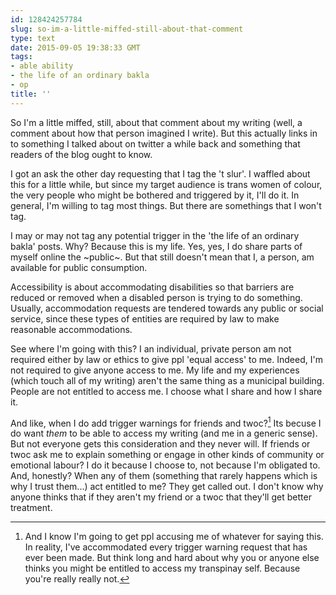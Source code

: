 ```yaml
---
id: 128424257784
slug: so-im-a-little-miffed-still-about-that-comment
type: text
date: 2015-09-05 19:38:33 GMT
tags:
- able ability
- the life of an ordinary bakla
- op
title: ''
---
```

So I'm a little miffed, still, about that comment about my writing (well, a comment about how that person imagined I write). But this actually links in to something I talked about on twitter a while back and something that readers of the blog ought to know.

I got an ask the other day requesting that I tag the 't slur'. I waffled about this for a little while, but since my target audience is trans women of colour, the very people who might be bothered and triggered by it, I'll do it. In general, I'm willing to tag most things. But there are somethings that I won't tag.

I may or may not tag any potential trigger in the 'the life of an ordinary bakla' posts. Why? Because this is my life. Yes, yes, I do share parts of myself online the ~public~. But that still doesn't mean that I, a person, am available for public consumption.

Accessibility is about accommodating disabilities so that barriers are reduced or removed when a disabled person is trying to do something. Usually, accommodation requests are tendered towards any public or social service, since these types of entities are required by law to make reasonable accommodations.

See where I'm going with this? I an individual, private person am not required either by law or ethics to give ppl 'equal access' to me. Indeed, I'm not required to give anyone access to me. My life and my experiences (which touch all of my writing) aren't the same thing as a municipal building. People are not entitled to access me. I choose what I share and how I share it.

And like, when I do add trigger warnings for friends and twoc?[^1] Its becuse I do want _them_ to be able to access my writing (and me in a generic sense). But not everyone gets this consideration and they never will. If friends or twoc ask me to explain something or engage in other kinds of community or emotional labour? I do it because I choose to, not because I'm obligated to. And, honestly? When any of them (something that rarely happens which is why I trust them...) act entitled to me? They get called out. I don't know why anyone thinks that if they aren't my friend or a twoc that they'll get better treatment.

[^1]: And I know I'm going to get ppl accusing me of whatever for saying this. In reality, I've accommodated every trigger warning request that has ever been made. But think long and hard about why you or anyone else thinks you might be entitled to access my transpinay self. Because you're really really not.